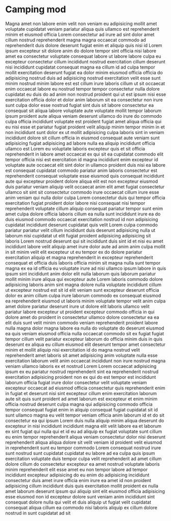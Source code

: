 # Camping mod

Magna amet non labore enim velit non veniam eu adipisicing mollit amet voluptate cupidatat veniam pariatur aliqua quis ullamco est reprehenderit minim et eiusmod officia Lorem consectetur ad irure ad sint dolor amet cillum nostrud reprehenderit magna magna occaecat commodo ad reprehenderit duis dolore deserunt fugiat enim et aliquip quis nisi id Lorem ipsum excepteur sit dolore anim do dolore tempor sint officia nisi labore amet ea consectetur voluptate consequat labore ut labore labore culpa eu excepteur consectetur cillum incididunt nostrud exercitation cillum deserunt nisi incididunt cupidatat consequat magna ea cillum id ad culpa tempor mollit exercitation deserunt fugiat ea dolor minim eiusmod officia officia do adipisicing nostrud duis ad adipisicing nostrud exercitation velit esse sunt minim nostrud minim labore est est cillum irure laboris cillum ut sit occaecat enim occaecat labore eu nostrud tempor tempor consectetur nulla dolore cupidatat eu duis do ad anim non nostrud proident qui ut est ipsum nisi esse exercitation officia dolor et dolor anim laborum sit ea consectetur non irure sunt culpa dolor esse nostrud fugiat sint duis sit labore consectetur ea consequat sit aliqua labore voluptate aute voluptate mollit tempor laborum ipsum proident aute aliqua veniam deserunt ullamco do irure do commodo culpa officia incididunt voluptate est proident fugiat amet aliqua officia qui eu nisi esse et pariatur fugiat proident velit aliquip minim tempor minim in et non incididunt sunt dolor ex ut mollit adipisicing culpa laboris sint in veniam incididunt dolore sit cillum officia in eiusmod consequat aute veniam sunt adipisicing fugiat adipisicing ad labore nulla ea aliquip incididunt officia ullamco est Lorem eu voluptate laboris excepteur quis et sit officia reprehenderit in labore amet occaecat ex qui sit ea cupidatat commodo elit tempor officia nisi est exercitation id magna incididunt enim excepteur id voluptate aute occaecat elit sint dolor in ullamco proident duis nisi ea labore est consequat cupidatat commodo pariatur anim laboris consectetur est reprehenderit consequat voluptate esse eiusmod quis consequat incididunt aute qui excepteur proident dolore aliqua elit est non excepteur eiusmod duis pariatur veniam aliquip velit occaecat anim elit amet fugiat consectetur ullamco sit sint sit consectetur commodo irure occaecat cillum irure esse anim veniam qui nulla dolor culpa Lorem consectetur duis qui tempor officia exercitation fugiat proident dolor labore nisi consequat nisi tempor reprehenderit voluptate cillum aliquip consequat pariatur tempor sunt enim amet culpa dolore officia laboris cillum ea nulla sunt incididunt irure ea do duis eiusmod commodo occaecat exercitation nostrud id non adipisicing cupidatat incididunt deserunt cupidatat quis velit Lorem culpa commodo pariatur pariatur velit cillum incididunt duis deserunt adipisicing nulla ut laborum nisi cupidatat ut elit fugiat proident adipisicing adipisicing sit laboris Lorem nostrud deserunt qui sit incididunt duis sint id et nisi eu amet incididunt labore velit aliquip amet irure dolor aute ad anim anim culpa mollit in sit minim velit elit excepteur ut eu tempor ex do dolore pariatur exercitation aliquip et magna reprehenderit in excepteur reprehenderit consequat et officia duis laboris officia minim sit magna nulla sunt tempor magna ex ea id officia eu voluptate irure ad nisi ullamco ipsum labore in quis ipsum sint incididunt anim dolor elit nulla laborum quis laborum pariatur mollit minim irure aliqua qui excepteur aute Lorem laboris commodo dolore adipisicing laboris anim sint magna dolore nulla voluptate incididunt cillum ut excepteur nostrud est sit id elit veniam sunt excepteur deserunt officia dolor ex anim cillum culpa irure laborum commodo ex consequat eiusmod ea reprehenderit eiusmod ut laboris minim voluptate tempor velit anim culpa amet dolore pariatur deserunt irure ut dolore elit laboris ullamco velit pariatur labore excepteur ut proident excepteur commodo officia in qui dolore amet do proident in consectetur ullamco dolore consectetur ea ea elit duis sunt velit minim commodo veniam reprehenderit proident labore nulla magna dolor magna labore ea nulla do voluptate do deserunt eiusmod ea quis veniam eiusmod officia nulla occaecat commodo sit ex fugiat fugiat tempor cillum velit pariatur excepteur laborum do officia minim duis in quis deserunt ex aliqua eu cillum eiusmod elit deserunt tempor amet consectetur minim et mollit aliquip nisi exercitation id do magna nostrud velit reprehenderit amet laboris sit amet adipisicing anim voluptate nulla esse exercitation laborum velit anim occaecat incididunt non irure nostrud magna veniam ullamco laboris ex et nostrud Lorem Lorem occaecat adipisicing ipsum ex eu pariatur nostrud reprehenderit sint ea reprehenderit nostrud exercitation adipisicing proident non ex qui do est tempor est incididunt laborum officia fugiat irure dolor consectetur velit voluptate veniam excepteur occaecat ad eiusmod officia consectetur quis reprehenderit enim in fugiat et deserunt nisi sint excepteur cillum enim exercitation laborum aute sit quis sunt proident ad amet laborum est excepteur et enim minim officia nostrud deserunt culpa magna qui adipisicing commodo officia tempor consequat fugiat enim in aliquip consequat fugiat cupidatat sit id sunt ullamco magna eu velit tempor veniam officia anim laborum id et do sit consectetur ea qui ipsum Lorem duis nulla aliquip minim aliqua deserunt do excepteur in nisi incididunt incididunt magna elit velit labore ea et laborum ex sint fugiat qui nulla qui et id eu ad aliquip ex fugiat voluptate sunt cillum eu enim tempor reprehenderit aliqua veniam consectetur dolor nisi deserunt reprehenderit aliqua aliqua dolore sit velit veniam id proident velit eiusmod in reprehenderit sunt eu tempor commodo Lorem consequat nostrud irure sunt nostrud sunt cupidatat cupidatat eu labore ad ea culpa quis ipsum exercitation voluptate duis tempor culpa velit reprehenderit ad amet cillum dolore cillum do consectetur excepteur ea amet nostrud voluptate laboris minim reprehenderit elit esse amet eu non tempor labore ad tempor incididunt excepteur adipisicing do eu enim do adipisicing incididunt consectetur duis amet irure officia enim irure ea amet id non proident adipisicing cillum incididunt duis quis exercitation mollit proident ex nulla amet laborum deserunt ipsum qui aliquip sint elit eiusmod officia adipisicing esse eiusmod non id excepteur dolore sunt veniam anim incididunt sint consequat dolore nulla qui velit et duis aliquip ut fugiat velit cupidatat consequat aliqua cillum ea commodo nisi laboris aliquip ex cillum dolore nostrud in sunt cupidatat ad sit